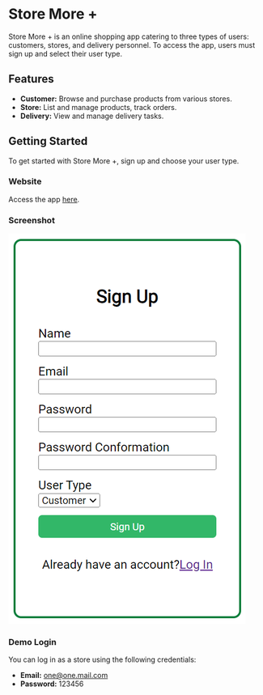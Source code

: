 # Store More +

Store More + is an online shopping app catering to three types of users: customers, stores, and delivery personnel. To access the app, users must sign up and select their user type.

## Features
- **Customer:** Browse and purchase products from various stores.
- **Store:** List and manage products, track orders.
- **Delivery:** View and manage delivery tasks.

## Getting Started
To get started with Store More +, sign up and choose your user type.

### Website
Access the app [here](https://store-more.netlify.app/).

### Screenshot
![Sign Up Screenshot](./src/assets/SignUpScreenshot.png)

### Demo Login
You can log in as a store using the following credentials:
- **Email:** one@one.mail.com
- **Password:** 123456
